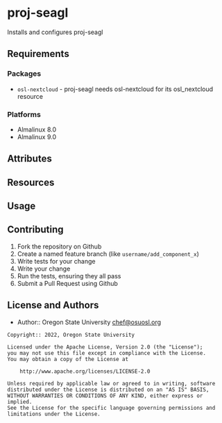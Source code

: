 # proj-seagl

Installs and configures proj-seagl

## Requirements

### Packages

- `osl-nextcloud` - proj-seagl needs osl-nextcloud for its osl_nextcloud resource

### Platforms

- Almalinux 8.0
- Almalinux 9.0

## Attributes

## Resources

## Usage

## Contributing

1. Fork the repository on Github
1. Create a named feature branch (like `username/add_component_x`)
1. Write tests for your change
1. Write your change
1. Run the tests, ensuring they all pass
1. Submit a Pull Request using Github

## License and Authors

- Author:: Oregon State University <chef@osuosl.org>

```text
Copyright:: 2022, Oregon State University

Licensed under the Apache License, Version 2.0 (the "License");
you may not use this file except in compliance with the License.
You may obtain a copy of the License at

    http://www.apache.org/licenses/LICENSE-2.0

Unless required by applicable law or agreed to in writing, software
distributed under the License is distributed on an "AS IS" BASIS,
WITHOUT WARRANTIES OR CONDITIONS OF ANY KIND, either express or implied.
See the License for the specific language governing permissions and
limitations under the License.
```
